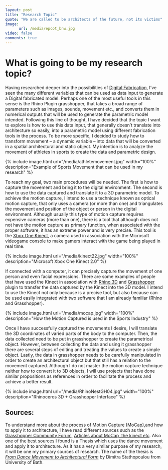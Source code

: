 ```yaml
---
layout: post
title: "Research Topic"
quote: "We are called to be architects of the future, not its victims"
image:
      url: /media/epcot_bnw.jpg
video: false
comments: true
---
```


# What is going to be my research topic?

Having researched deeper into the possibilities of [Digital Fabrication](https://www.opendesk.cc/about/digital-fabrication), I’ve seen the many different variables that can be used as data input to generate a Digital fabricated model. Perhaps one of the most useful tools in this sense is the Rhino Plugin grasshopper, that takes a broad range of parameters such as images, sounds, movement etc., and converts them in numerical outputs that will be used to generate the parametric model intended.
Following this line of thought, I have decided that the topic I want to explore is how to use this data input, that generally doesn’t translate into architecture so easily, into a parametric model using different fabrication tools in the process.
To be more specific, I decided to study how to transform movement – a dynamic variable – into data that will be converted in a spatial architectural and static object. My intention is to analyze the movement of athletes in sports to create the data and parametric design.

{% include image.html url="/media/athletemovement.jpg" width="100%" description="Example of Sports Movement that can be used in my research" %}

To reach my goal, two main procedures will be needed. The first is how to capture the movement and bring it to the digital environment. The second is how to use the data captured and translate it to a 3D parametric model.
To achieve the motion capture, I intend to use a technique known as optical motion capture, that only uses a camera (or more than one) and triangulates the movement and position of the object or person in the digital environment. Although usually this type of motion capture requires expensive cameras (more than one), there is a tool that although does not not have the motion capture as primary function, when associated with the proper software, it has an extreme power and is very precise. This tool is the [Xbox One Kinect](https://en.wikipedia.org/wiki/Kinect_for_Xbox_One), a camera used in association with the Microsoft videogame console to make gamers interact with the game being played in real time. 

{% include image.html url="/media/kinect22.jpg" width="100%" description="Microsoft Xbox One Kinect 2.0" %}

If connected with a computer, it can precisely capture the movement of one person and even facial expressions. There are some examples of people that have used the Kinect in association with [Rhino 3D](https://www.rhino3d.com/) and [Grasshopper](http://www.grasshopper3d.com/) plugin to transfer the data captured by the Kinect into the 3D model. I intend to use the Kinect not only because is a precise tool, but also because can be used easily integrated with two software that I am already familiar (Rhino and Grasshopper).

{% include image.html url="/media/mocap.jpg" width="100%" description="How the Motion Captured is used in the Sports Industry" %}

Once I have successfully captured the movements I desire, I will translate the 3D coordinates of varied parts of the body to the computer. Then, the data collected need to be put in grasshopper to create the parametrical object. However, between collecting the data and using it grasshopper there are several steps of editing and treating the values to create a simple object. Lastly, the data in grasshopper needs to be carefully manipulated in order to create an architectural object but that still has a relation to the movement captured.
Although I do not master the motion capture technique neither how to convert it to 3D objects, I will use projects that have done similar propositions as references in order to facilitate the process and achieve a better result. 

{% include image.html url="/media/RhinoNestGH04.jpg" width="100%" description="Rhinoceros 3D + Grasshopper Interface" %}


## Sources:

To understand more about the process of Motion Capture (MoCap),and how to apply it to architecture, I have read different sources such as the [Grasshopper Community Forum](http://www.grasshopper3d.com/video/video/listTagged?tag=Firefly), [Articles about MoCap, the kinect etc](http://www.engadget.com/2015/03/08/using-the-kinect-for-motion-capture/). Also one of the best sources I found is a Thesis which uses the dance movement and apply it to architecture. As it has a very similar purpose of my research, it will be one my primary sources of research. The name of the thesis is [_From Dance Movement
to Architectural Form_](http://opus.bath.ac.uk/27813/1/UnivBath_MPhil_2011_D_Stathopoulou.pdf) by Dimitra Stathopoulou from University of Bath.


